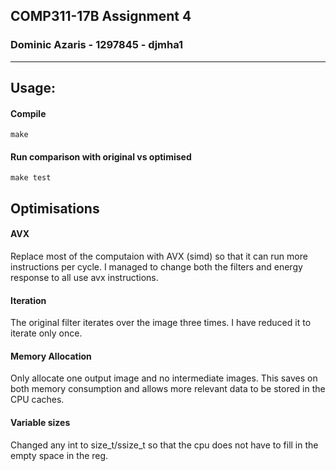 ## COMP311-17B Assignment 4
### Dominic Azaris - 1297845 - djmha1

---

## Usage:
#### Compile
```
make
```

#### Run comparison with original vs optimised
```
make test
```

## Optimisations

#### AVX
Replace most of the computaion with AVX (simd) so that it can run more instructions per cycle. I managed to change 
both the filters and energy response to all use avx instructions.

#### Iteration
The original filter iterates over the image three times. I have reduced it to iterate only once.

#### Memory Allocation
Only allocate one output image and no intermediate images. This saves on both memory consumption and allows
more relevant data to be stored in the CPU caches.

#### Variable sizes
Changed any int to size_t/ssize_t so that the cpu does not have to fill in the empty space in the reg.
